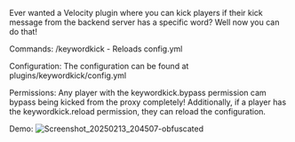 Ever wanted a Velocity plugin where you can kick players if their kick message from the backend server has a specific word? Well now you can do that!

Commands:
/keywordkick - Reloads config.yml

Configuration:
The configuration can be found at plugins/keywordkick/config.yml

Permissions:
Any player with the keywordkick.bypass permission cam bypass being kicked from the proxy completely! Additionally, if a player has the keywordkick.reload permission, they can reload the configuration.

Demo:
![Screenshot_20250213_204507-obfuscated](https://github.com/user-attachments/assets/58f863fd-6a8a-443d-8832-744aba3fa718)
